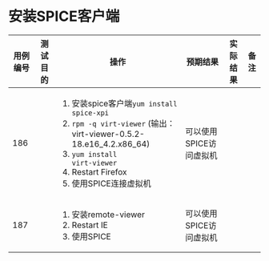 # 安装SPICE客户端

|用例编号|测试目的|操作|预期结果|实际结果|备注|
|--------|--------|----|--------|--------|----|
|186     ||<ol><li>安装spice客户端<code>yum install spice-xpi</code></li><li><code>rpm -q virt-viewer</code> (输出： virt-viewer-0.5.2-18.e16\_4.2.x86\_64)</li><li><code>yum install virt-viewer</code></li><li>Restart Firefox</li><li>使用SPICE连接虚拟机</li></ol>|可以使用SPICE访问虚拟机|||
|187     ||<ol><li>安装remote-viewer</li><li>Restart IE</li><li>使用SPICE</li></ol>|可以使用SPICE访问虚拟机|||

